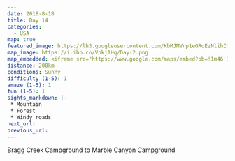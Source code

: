 ```yaml
---
date: 2018-8-18
title: Day 14
categories:
  - USA
map: true
featured_image: https://lh3.googleusercontent.com/KbMJMVnp1eGRqEzNlihIYUhwe-3M0smk8CLp4G22YSwg77k5AiSg_VtHBZAQ-HconwSFuiW7uQxJdUhOQ7iLIbOBb2YVcavgX5oPTMSmb0VSQz_YE3E54e1kbf0Ft-s1P5b_O0_5pv3-Ld80gLtYYg7Dqy-TK8sMVhLj1MGUx4-FAOgSTDJJY6ghAvhFjG2LyZPMywBQcuhg5Ho5SCprSC45zJ55WWl7d50zQzn4qXm7rX1DbatfvindGsTziVydM2WRDZMVWu1p0TJNI7yImPACp4FsPQAWh6MnJ9bEKYrfnrUS2rP6G5csNHS3jlD20K3grWQm1flVFtJfyPzZ1utXluVrB_60K8dk7M03-O8jashtx2_oHFRnbW0vtoyuJZTNneigiI2KbZFoQ_qr098tsT-H2IDbL6isG6FeQPe380L3-pWmgIZ4Qo4ojM5evhOOkARJ98TqHUV-V2MgFKIxLd5fswresLjUA-G1DTf1RvNVugjxINLbSVaK3heZw4L11z6kLL1dx4xQLVv4bEFqZQtmVApNs2Ive6lKfyFNkwFdCnFtO4ieM_mDs5yuflKt_3fAkzzjOnr_KFgtEXNh5fGqOOqQbXmhmCXF6egRjIRxnWQOHxe6XvQlPCN_0s7BKxp4XgwmHW2AYWYnVufJAMP96F2GjDCiWqD8SZ6tyW0E=w1631-h986-no
map_image: https://i.ibb.co/Vpkj1Hq/Day-2.png
map_embedded: <iframe src="https://www.google.com/maps/embed?pb=!1m46!1m12!1m3!1d742230.9424842652!2d-115.68408028097305!3d51.02567307451795!2m3!1f0!2f0!3f0!3m2!1i1024!2i768!4f13.1!4m31!3e0!4m5!1s0x53711abc8422bf2f%3A0x165262d28689994d!2sBragg%20Creek%2C%20AB%2C%20Canada!3m2!1d50.95174!2d-114.5692339!4m5!1s0x537170039f843fd5%3A0x266d3bb1b652b63a!2sCalgary%2C%20AB%2C%20Canada!3m2!1d51.044733099999995!2d-114.0718831!4m5!1s0x5371408275572407%3A0x500a39043510e80!2sCochrane%2C%20AB%2C%20Canada!3m2!1d51.1917968!2d-114.4667171!4m5!1s0x5370ca45910c4afd%3A0xcaafaebedaac9463!2sBanff%2C%20AB%2C%20Canada!3m2!1d51.1783972!2d-115.57080739999999!4m5!1s0x537754240fc45719%3A0x63b330bbb9785a!2sMarble%20Canyon%20Campground%2C%20East%20Kootenay%20G%2C%20BC%2C%20Canada!3m2!1d51.1859001!2d-116.11812429999999!5e0!3m2!1sen!2sau!4v1577437760128!5m2!1sen!2sau" width="100%" height="500" frameborder="0" style="border:0;" allowfullscreen=""></iframe>
distance: 200km
conditions: Sunny
difficulty (1-5): 1 
amaze (1-5): 1
fun (1-5): 1
sights_markdown: |-
 * Mountain
 * Forest
 * Windy roads
next_url:
previous_url:
---
```

Bragg Creek Campground to Marble Canyon Campground


